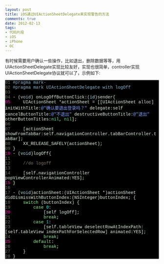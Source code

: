 ```yaml
---
layout: post
title: iOS通过UIActionSheetDelegate来实现警告的方法
comments: true
date: 2012-02-13
tags:
- 代码片段
- iOS
- iPhone
- OC
---
```


<p>有时候需要用户确认一些操作，比如退出，删除数据等等，用UIActionSheetDelegate实现比较友好，实现也很简单，controller实现UIActionSheetDelegate协议就可以了，示例如下:</p>
<p><!--more--></p>
<div class="source" style="font-family: '[object HTMLOptionElement]', Consolas, 'Lucida Console', 'Courier New'; color: #e0eee0; background-color: #000000; ">
<span style="color: #7c7268; ">01</span> <span style="color: #8db6cd; ">#pragma mark-</span><br /><span style="color: #7c7268; ">02</span> <span style="color: #8db6cd; ">#pragma mark UIActionSheetDelegate with logOff</span><br /><span style="color: #7c7268; ">03</span><br /><span style="color: #7c7268; ">04</span> <span style="color: #e0eee0; ">-</span> (<span style="color: #add8e6; ">void</span>) <span style="color: #e0eee0; ">onLogOffButtonClick:</span>(<span style="color: #add8e6; ">id</span>)<span style="color: #e0eee0; ">sender</span><span style="color: #e0eee0; ">{</span><br /><span style="color: #f810b0; ">05</span>     <span style="color: #e0eee0; ">UIActionSheet</span> <span style="color: #e0eee0; ">*</span><span style="color: #e0eee0; ">actionSheet</span> <span style="color: #e0eee0; ">=</span> <span style="color: #e0eee0; ">[[</span><span style="color: #e0eee0; ">UIActionSheet</span> <span style="color: #e0eee0; ">alloc</span><span style="color: #e0eee0; ">]</span> <span style="color: #e0eee0; ">initWithTitle:</span><span style="color: #80a0ff; ">@"确认要退出登录吗？"</span> <span style="color: #e0eee0; ">delegate:</span><span style="color: #e0eee0; ">self</span> <span style="color: #e0eee0; ">cancelButtonTitle:</span><span style="color: #80a0ff; ">@"不退出"</span> <span style="color: #e0eee0; ">destructiveButtonTitle:</span><span style="color: #80a0ff; ">@"退出"</span> <span style="color: #e0eee0; ">otherButtonTitles:</span><span style="color: #4eee94; ">nil</span><span style="color: #e0eee0; ">,</span> <span style="color: #4eee94; ">nil</span><span style="color: #e0eee0; ">];</span><br /><span style="color: #7c7268; ">06</span>    <br /><span style="color: #7c7268; ">07</span>     <span style="color: #e0eee0; ">[</span><span style="color: #e0eee0; ">actionSheet</span> <span style="color: #e0eee0; ">showFromTabBar:</span><span style="color: #e0eee0; ">self</span><span style="color: #e0eee0; ">.</span><span style="color: #e0eee0; ">navigationController</span><span style="color: #e0eee0; ">.</span><span style="color: #e0eee0; ">tabBarController</span><span style="color: #e0eee0; ">.</span><span style="color: #e0eee0; ">tabBar</span><span style="color: #e0eee0; ">];</span><br /><span style="color: #7c7268; ">08</span>     XX<span style="color: #e0eee0; ">_RELEASE_SAFELY</span>(<span style="color: #e0eee0; ">actionSheet</span>);<br /><span style="color: #7c7268; ">09</span> <span style="color: #e0eee0; ">}</span><br /><span style="color: #f810b0; ">10</span> <span style="color: #e0eee0; ">-</span> (<span style="color: #add8e6; ">void</span>)<span style="color: #e0eee0; ">logOff</span><span style="color: #e0eee0; ">{</span><br /><span style="color: #7c7268; ">11</span><br /><span style="color: #7c7268; ">12</span>     <span style="color: #7c7268; ">//do logoff</span><br /><span style="color: #7c7268; ">13</span>    <br /><span style="color: #7c7268; ">14</span>     <span style="color: #e0eee0; ">[</span><span style="color: #e0eee0; ">self</span><span style="color: #e0eee0; ">.</span><span style="color: #e0eee0; ">navigationController</span> <span style="color: #e0eee0; ">popViewControllerAnimated:</span><span style="color: #e0eee0; ">YES</span><span style="color: #e0eee0; ">];</span><br /><span style="color: #f810b0; ">15</span> <span style="color: #e0eee0; ">}</span><br /><span style="color: #7c7268; ">16</span><br /><span style="color: #7c7268; ">17</span> <span style="color: #e0eee0; ">-</span> (<span style="color: #add8e6; ">void</span>)<span style="color: #e0eee0; ">actionSheet:</span>(<span style="color: #e0eee0; ">UIActionSheet</span> <span style="color: #e0eee0; ">*</span>)<span style="color: #e0eee0; ">actionSheet</span> <span style="color: #e0eee0; ">didDismissWithButtonIndex:</span>(<span style="color: #e0eee0; ">NSInteger</span>)<span style="color: #e0eee0; ">buttonIndex</span>; <span style="color: #e0eee0; ">{</span><br /><span style="color: #7c7268; ">18</span>     <span style="color: #90ee90; ">switch</span> (<span style="color: #e0eee0; ">buttonIndex</span>) <span style="color: #e0eee0; ">{</span><br /><span style="color: #7c7268; ">19</span>         <span style="color: #90ee90; ">case</span> <span style="color: #00ffff; ">0</span><span style="color: #e0eee0; ">:</span><br /><span style="color: #f810b0; ">20</span>             <span style="color: #e0eee0; ">[</span><span style="color: #e0eee0; ">self</span> <span style="color: #e0eee0; ">logOff</span><span style="color: #e0eee0; ">];</span><br /><span style="color: #7c7268; ">21</span>             <span style="color: #90ee90; ">break</span>;<br /><span style="color: #7c7268; ">22</span>         <span style="color: #90ee90; ">case</span> <span style="color: #00ffff; ">1</span><span style="color: #e0eee0; ">:</span><br /><span style="color: #7c7268; ">23</span>             <span style="color: #e0eee0; ">[</span><span style="color: #e0eee0; ">self</span><span style="color: #e0eee0; ">.</span><span style="color: #e0eee0; ">tableView</span> <span style="color: #e0eee0; ">deselectRowAtIndexPath:</span><span style="color: #e0eee0; ">[</span><span style="color: #e0eee0; ">self</span><span style="color: #e0eee0; ">.</span><span style="color: #e0eee0; ">tableView</span> <span style="color: #e0eee0; ">indexPathForSelectedRow</span><span style="color: #e0eee0; ">]</span> <span style="color: #e0eee0; ">animated:</span><span style="color: #e0eee0; ">YES</span><span style="color: #e0eee0; ">];</span><br /><span style="color: #7c7268; ">24</span>             <span style="color: #90ee90; ">break</span>;<br /><span style="color: #f810b0; ">25</span>         <span style="color: #90ee90; ">default</span><span style="color: #e0eee0; ">:</span><br /><span style="color: #7c7268; ">26</span>             <span style="color: #90ee90; ">break</span>;<br /><span style="color: #7c7268; ">27</span>     <span style="color: #e0eee0; ">}</span><br /><span style="color: #7c7268; ">28</span> <span style="color: #e0eee0; ">}</span>
</div>				
